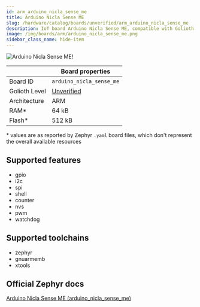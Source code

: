 ```yaml
---
id: arm_arduino_nicla_sense_me
title: Arduino Nicla Sense ME
slug: /hardware/catalog/boards/unverified/arm_arduino_nicla_sense_me
description: IoT board Arduino Nicla Sense ME, compatible with Golioth at unverified level.
image: /img/boards/arm/arduino_nicla_sense_me.png
sidebar_class_name: hide-item
---
```


[//]: # (This is an auto-generated file, do not edit! Changes to it will be lost upon re-generation)

![Arduino Nicla Sense ME!](/img/boards/arm/arduino_nicla_sense_me.png "Arduino Nicla Sense ME")

|                | Board properties     |
| -------------  | -------------------- |
| Board ID       | `arduino_nicla_sense_me` |
| Golioth Level  | [Unverified](/hardware#unverified-boards) |
| Architecture   | ARM |
| RAM*           | 64 kB |
| Flash*         | 512 kB |

\* values are as reported by Zephyr `.yaml` board files, which don't represent the overall available resources



## Supported features

* gpio
* i2c
* spi
* shell
* counter
* nvs
* pwm
* watchdog

## Supported toolchains

* zephyr
* gnuarmemb
* xtools

## Official Zephyr docs

[Arduino Nicla Sense ME (arduino_nicla_sense_me)](https://docs.zephyrproject.org/latest/boards/arm/arduino_nicla_sense_me/doc/index.html)
